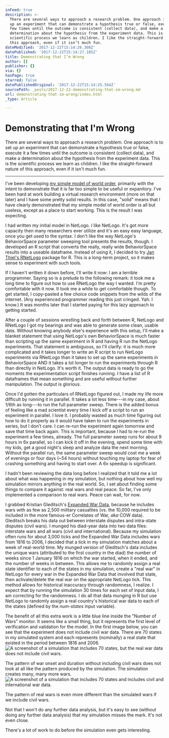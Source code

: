 ```yaml
---
inFeed: true
description: >-
  There are several ways to approach a research problem. One approach is to set
  up an experiment that can demonstrate a hypothesis true or false, execute it a
  few times until the outcome is consistent (collect data), and make a
  determination about the hypothesis from the experiment data. This is the
  scientific process we learn as children. I like the straight-forward nature of
  this approach, even if it isn’t much fun.
dateModified: '2017-12-22T15:14:26.308Z'
datePublished: '2017-12-22T15:14:27.105Z'
title: Demonstrating that I’m Wrong
author: []
publisher: {}
via: {}
hasPage: true
starred: false
datePublishedOriginal: '2017-12-22T15:14:25.564Z'
sourcePath: _posts/2017-12-22-demonstrating-that-im-wrong.md
url: demonstrating-that-im-wrong/index.html
_type: Article

---
```

# Demonstrating that I'm Wrong

There are several ways to approach a research problem. One approach is to set up an experiment that can demonstrate a hypothesis true or false, execute it a few times until the outcome is consistent (collect data), and make a determination about the hypothesis from the experiment data. This is the scientific process we learn as children. I like the straight-forward nature of this approach, even if it isn't much fun.

---

I've been developing [my simple model of world order][0], primarily with the intent to demonstrate that it is far too simple to be useful or expanitory. I've been hard at work building a virtual research environment (more on that later) and I have some pretty solid results. In this case, "solid" means that I have clearly demonstrated that my simple model of world order is all but useless, except as a place to start working. This is the result I was expecting.

I had written my initial model in NetLogo. I like NetLogo. It's got more capacity then many researchers ever utilize and it's an easy easy language, once you get used to the syntax. I don't like the way NetLogo's BehaviorSpace parameter sweeping tool presents the results, though. I developed an R script that converts the really, really wide BehaviorSpace results into a useable dataframe. Instead of using it, I decided to try [Jan Thiel's RNetLogo][1] package for R. This is a long-term project, so it makes sense to experiment with such tools.

If I haven't written it down before, I'll write it now: I am a terrible programmer. Saying so is a prelude to the following remark: it took me a long time to figure out how to use RNetLogo the way I wanted. I'm pretty comfortable with it now. It took me a while to get comfortable though. To get started, I copy-pasted a few choice code snippets from the wilds of the internet. (Any experienced programmer reading this just cringed. Yah. I know.) It was months later that I started paying for this lazy approach to getting started.

After a couple of sessions wrestling back and forth between R, NetLogo and RNetLogo I got my bearings and was able to generate some clean, usable data. Without knowing anybody else's experience with this setup, I'll make a blanket statement that using NetLogo's own BehaviorSpace is much faster than scripting up the same experiment in R and having R run the NetLogo experiments. That statement is ambiguous, so I'll clarify: it is much more complicated and it takes longer to write an R script to run NetLogo experiments via RNetLogo than it takes to set up the same experiments in BehaviorSpace AND it takes a lot longer to run the experiments through R than directly in NetLogo. It's worth it. The output data is ready to go the moments the experimentation script finishes running. I have a list of R dataframes that mean something and are useful without further manipulation. The output is glorious.

Once I'd gotten the particulars of RNetLogo figured out, I made my life more difficult by running it in parallel. It takes a lot less time---in my case, about 1/6th as long---to run the full parameter sweep. There is the added bonus of feeling like a mad scientist every time I kick off a script to run an experiment in parallel. I love it. I probably wasted as much time figuring out how to do it properly as it would have taken to run the experiments in series, but I don't care. I can re-run the experiment again tomorrow and save that time back again. This is important, because I had to re-run the experiment a few times, already. The full parameter sweep runs for about 9 hours in 6x parallel, so I can kick it off in the evening, spend some time with my kids, get a good night's sleep and analyze data the next morning. Without the parallel run, the same parameter sweep would cost me a week of evenings or four days (~54 hours) without touching my laptop for fear of crashing something and having to start over. A 6x speedup is significant.

I hadn't been reviewing the data long before I realized that it told me a lot about what was happening in my simulation, but nothing about how well my simulation mirrors anything in the real world. So, I set about finding some things to compare it against: real wars and real peace. So far, I've only implemented a comparison to real wars. Peace can wait, for now.

I grabbed Kristian Gleditsch's [Expanded War Data][2], because he includes wars with as few as 2,500 military casualties (vs. the 10,000 required to be included in the more famous-er Correlates of War, _aka_ COW data). Gleditsch breaks his data out between interstate disputes and intra-state disputes (civil wars). I munged his diad-year data into two data files: interstate wars and all wars (civil and international). Because my simulation often runs for about 3,000 ticks and the Expanded War Data includes wars from 1816 to 2006, I decided that a tick in my simulation matches about a week of real-world time. My munged version of Gleditsch's data includes the unique wars (attributed to the first country in the diad) the number of weeks since 1 January 1816 on which the war started, when it ended, and the number of weeks in between. This allows me to randomly assign a real state identifier to each of the states in my simulation, create a "real war" in NetLogo for every war in the Expanded War Data that involved that state, then activate/delete the real war on the appropriate NetLogo tick. This method allows for historical inaccuracy through randomness, I realize. I expect that by running the simulation 30 times for each set of input data, I am correcting for the randomness. I do all that data munging in R but use NetLogo to randomly assign a real country's historical war data to each of the states (defined by the _num-states_ input variable).

The benefit of all this extra work is a little blue line inside the "Number of Wars" monitor. It seems like a small thing, but it represents the first level of verification and validation for the model. In the first image below, you can see that the experiment does not include civil war data. There are 70 states in my simulated system and each represents (nominally) a real state that existed in the period between 1816 and 2006\.
![A screenshot of a simulation that includes 70 states, but the real war data does not include civil wars.](https://the-grid-user-content.s3-us-west-2.amazonaws.com/feedbac3-c218-4c2d-81a2-52fe21672c27.png)

The pattern of war onset and duration without including civil wars does not look at all like the pattern produced by the simulation. The simulation creates many, many more wars.
![A screenshot of a simulation that includes 70 states and includes civil and international war data.](https://the-grid-user-content.s3-us-west-2.amazonaws.com/f4389ca9-7f4c-484b-8976-5075d3231525.png)

The pattern of real wars is even more different than the simulated wars if we include civil wars.

Not that I won't do any further data analysis, but it's easy to see (without doing any further data analysis) that my simulation misses the mark. It's not even close.

There's a lot of work to do before the simulation even gets interesting.

[0]: http://www.studycomplexity.io/first-step
[1]: http://rnetlogo.r-forge.r-project.org/
[2]: http://privatewww.essex.ac.uk/~ksg/expwar.html